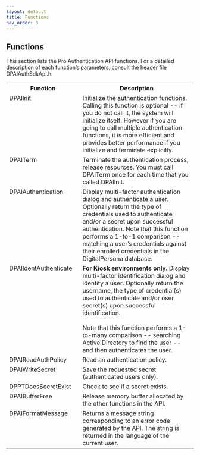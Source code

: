 ```yaml
---
layout: default
title: Functions
nav_order: 3
---
```


## Functions

This section lists the Pro Authentication API functions. For a detailed description of each function’s parameters, consult the header file DPAlAuthSdkApi.h.

<table style="width:100%;margin-left:auto;margin-right:auto;">
  <tr>
    <th style="width:181px">Function</th>
    <th>Description</th>
  </tr>
  <tr>
    <td valign="top" >DPAlInit</td>
    <td>Initialize the authentication functions.
  Calling this function is optional -- if you do not call it, the system will initialize itself. However if you are going to call multiple authentication functions, it is more efficient and provides better performance if you initialize and terminate explicitly.</td>
  </tr>
  <tr>
    <td  valign="top">DPAlTerm</td>
    <td>Terminate the authentication process, release resources.
    You must call DPAlTerm once for each time that you called DPAlInit.
</td>
<tr>
  <td  valign="top">DPAlAuthentication</td>
  <td>Display multi-factor authentication dialog and authenticate a user. Optionally return the type of credentials used to authenticate and/or a secret upon successful authentication.
  Note that this function performs a 1-to-1 comparison -- matching a user’s credentials against their enrolled credentials in the DigitalPersona database.
</td>
<tr>
  <td  valign="top">DPAlIdentAuthenticate</td>
  <td><b>For Kiosk environments only.</b> Display multi-factor identification dialog and identify a user. Optionally return the username, the type of credential(s) used to authenticate and/or user secret(s) upon successful identification.</br></br>
  Note that this function performs a 1-to-many comparison -- searching Active Directory to find the user -- and then authenticates the user.
</td>
<tr>
  <td  valign="top">DPAlReadAuthPolicy</td>
  <td>	Read an authentication policy.
</td>
<tr>
  <td  valign="top">DPAlWriteSecret</td>
  <td>	Save the requested secret (authenticated users only).
</td>
<tr>
  <td  valign="top">DPPTDoesSecretExist</td>
  <td>Check to see if a secret exists.
</td>
<tr>
  <td  valign="top">DPAlBufferFree</td>
  <td>Release memory buffer allocated by the other functions in the API.
</td><tr>
  <td  valign="top">DPAlFormatMessage</td>
  <td>Returns a message string corresponding to an error code generated by the API. The string is returned in the language of the current user.
</td>
  </tr>
</table>  
